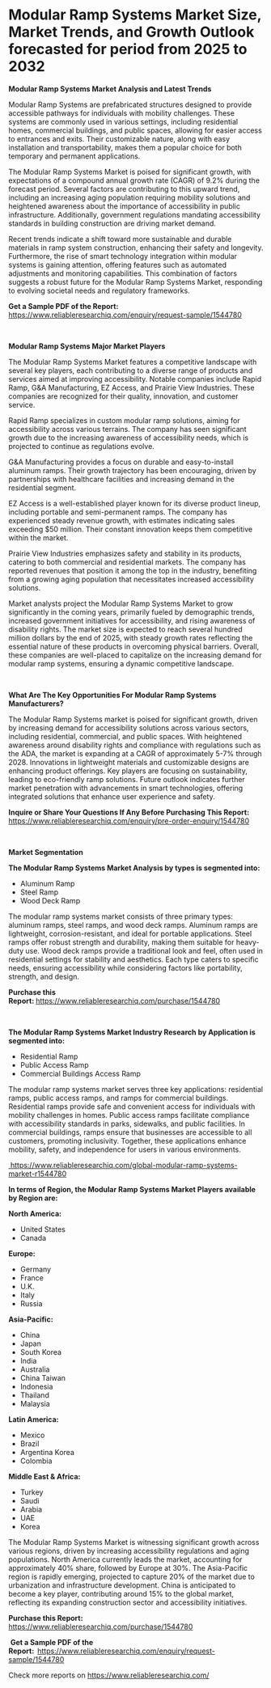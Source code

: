 <p><h1>Modular Ramp Systems Market Size, Market Trends, and Growth Outlook forecasted for period from 2025 to 2032</h1></p><p><strong>Modular Ramp Systems Market Analysis and Latest Trends</strong></p>
<p><p>Modular Ramp Systems are prefabricated structures designed to provide accessible pathways for individuals with mobility challenges. These systems are commonly used in various settings, including residential homes, commercial buildings, and public spaces, allowing for easier access to entrances and exits. Their customizable nature, along with easy installation and transportability, makes them a popular choice for both temporary and permanent applications.</p><p>The Modular Ramp Systems Market is poised for significant growth, with expectations of a compound annual growth rate (CAGR) of 9.2% during the forecast period. Several factors are contributing to this upward trend, including an increasing aging population requiring mobility solutions and heightened awareness about the importance of accessibility in public infrastructure. Additionally, government regulations mandating accessibility standards in building construction are driving market demand.</p><p>Recent trends indicate a shift toward more sustainable and durable materials in ramp system construction, enhancing their safety and longevity. Furthermore, the rise of smart technology integration within modular systems is gaining attention, offering features such as automated adjustments and monitoring capabilities. This combination of factors suggests a robust future for the Modular Ramp Systems Market, responding to evolving societal needs and regulatory frameworks.</p></p>
<p><strong>Get a Sample PDF of the Report:&nbsp;</strong> <a href="https://www.reliableresearchiq.com/enquiry/request-sample/1544780?utm_campaign=1896&utm_medium=2&utm_source=Github&utm_content=ia&utm_term=17022025&utm_id=modular-ramp-systems">https://www.reliableresearchiq.com/enquiry/request-sample/1544780</a></p>
<p>&nbsp;</p>
<p><strong>Modular Ramp Systems Major Market Players</strong></p>
<p><p>The Modular Ramp Systems Market features a competitive landscape with several key players, each contributing to a diverse range of products and services aimed at improving accessibility. Notable companies include Rapid Ramp, G&A Manufacturing, EZ Access, and Prairie View Industries. These companies are recognized for their quality, innovation, and customer service.</p><p>Rapid Ramp specializes in custom modular ramp solutions, aiming for accessibility across various terrains. The company has seen significant growth due to the increasing awareness of accessibility needs, which is projected to continue as regulations evolve.</p><p>G&A Manufacturing provides a focus on durable and easy-to-install aluminum ramps. Their growth trajectory has been encouraging, driven by partnerships with healthcare facilities and increasing demand in the residential segment.</p><p>EZ Access is a well-established player known for its diverse product lineup, including portable and semi-permanent ramps. The company has experienced steady revenue growth, with estimates indicating sales exceeding $50 million. Their constant innovation keeps them competitive within the market.</p><p>Prairie View Industries emphasizes safety and stability in its products, catering to both commercial and residential markets. The company has reported revenues that position it among the top in the industry, benefiting from a growing aging population that necessitates increased accessibility solutions.</p><p>Market analysts project the Modular Ramp Systems Market to grow significantly in the coming years, primarily fueled by demographic trends, increased government initiatives for accessibility, and rising awareness of disability rights. The market size is expected to reach several hundred million dollars by the end of 2025, with steady growth rates reflecting the essential nature of these products in overcoming physical barriers. Overall, these companies are well-placed to capitalize on the increasing demand for modular ramp systems, ensuring a dynamic competitive landscape.</p></p>
<p>&nbsp;</p>
<p><strong>What Are The Key Opportunities For Modular Ramp Systems Manufacturers?</strong></p>
<p><p>The Modular Ramp Systems market is poised for significant growth, driven by increasing demand for accessibility solutions across various sectors, including residential, commercial, and public spaces. With heightened awareness around disability rights and compliance with regulations such as the ADA, the market is expanding at a CAGR of approximately 5-7% through 2028. Innovations in lightweight materials and customizable designs are enhancing product offerings. Key players are focusing on sustainability, leading to eco-friendly ramp solutions. Future outlook indicates further market penetration with advancements in smart technologies, offering integrated solutions that enhance user experience and safety.</p></p>
<p><strong>Inquire or Share Your Questions If Any Before Purchasing This Report:</strong> <a href="https://www.reliableresearchiq.com/enquiry/pre-order-enquiry/1544780?utm_campaign=1896&utm_medium=2&utm_source=Github&utm_content=ia&utm_term=17022025&utm_id=modular-ramp-systems">https://www.reliableresearchiq.com/enquiry/pre-order-enquiry/1544780</a></p>
<p>&nbsp;</p>
<p><strong>Market Segmentation</strong></p>
<p><strong>The Modular Ramp Systems Market Analysis by types is segmented into:</strong></p>
<p><ul><li>Aluminum Ramp</li><li>Steel Ramp</li><li>Wood Deck Ramp</li></ul></p>
<p><p>The modular ramp systems market consists of three primary types: aluminum ramps, steel ramps, and wood deck ramps. Aluminum ramps are lightweight, corrosion-resistant, and ideal for portable applications. Steel ramps offer robust strength and durability, making them suitable for heavy-duty use. Wood deck ramps provide a traditional look and feel, often used in residential settings for stability and aesthetics. Each type caters to specific needs, ensuring accessibility while considering factors like portability, strength, and design.</p></p>
<p><strong>Purchase this Report:&nbsp;</strong><a href="https://www.reliableresearchiq.com/purchase/1544780?utm_campaign=1896&utm_medium=2&utm_source=Github&utm_content=ia&utm_term=17022025&utm_id=modular-ramp-systems">https://www.reliableresearchiq.com/purchase/1544780</a></p>
<p>&nbsp;</p>
<p><strong>The Modular Ramp Systems Market Industry Research by Application is segmented into:</strong></p>
<p><ul><li>Residential Ramp</li><li>Public Access Ramp</li><li>Commercial Buildings Access Ramp</li></ul></p>
<p><p>The modular ramp systems market serves three key applications: residential ramps, public access ramps, and ramps for commercial buildings. Residential ramps provide safe and convenient access for individuals with mobility challenges in homes. Public access ramps facilitate compliance with accessibility standards in parks, sidewalks, and public facilities. In commercial buildings, ramps ensure that businesses are accessible to all customers, promoting inclusivity. Together, these applications enhance mobility, safety, and independence for users in various environments.</p></p>
<p><a href="https://www.reliableresearchiq.com/global-modular-ramp-systems-market-r1544780?utm_campaign=1896&utm_medium=2&utm_source=Github&utm_content=ia&utm_term=17022025&utm_id=modular-ramp-systems">&nbsp;https://www.reliableresearchiq.com/global-modular-ramp-systems-market-r1544780</a></p>
<p><strong>In terms of Region, the Modular Ramp Systems Market Players available by Region are:</strong></p>
<p>
    <p> <strong> North America: </strong>
        <ul>
            <li>United States</li>
            <li>Canada</li>
        </ul>
        </p> 
    <p> <strong> Europe: </strong>
        <ul>
            <li>Germany</li>
            <li>France</li>
            <li>U.K.</li>
            <li>Italy</li>
            <li>Russia</li>
        </ul>
        </p> 
    <p> <strong> Asia-Pacific: </strong>
        <ul>
            <li>China</li>
            <li>Japan</li>
            <li>South Korea</li>
            <li>India</li>
            <li>Australia</li>
            <li>China Taiwan</li>
            <li>Indonesia</li>
            <li>Thailand</li>
            <li>Malaysia</li>
        </ul>
        </p> 
    <p> <strong> Latin America: </strong>
        <ul>
            <li>Mexico</li>
            <li>Brazil</li>
            <li>Argentina Korea</li>
            <li>Colombia</li>
        </ul>
        </p> 
    <p> <strong> Middle East & Africa: </strong>
        <ul>
            <li>Turkey</li>
            <li>Saudi</li>
            <li>Arabia</li>
            <li>UAE</li>
            <li>Korea</li>
        </ul>
    </p>
    </p>
<p><p>The Modular Ramp Systems Market is witnessing significant growth across various regions, driven by increasing accessibility regulations and aging populations. North America currently leads the market, accounting for approximately 40% share, followed by Europe at 30%. The Asia-Pacific region is rapidly emerging, projected to capture 20% of the market due to urbanization and infrastructure development. China is anticipated to become a key player, contributing around 15% to the global market, reflecting its expanding construction sector and accessibility initiatives.</p></p>
<p><strong>Purchase this Report: </strong><a href="https://www.reliableresearchiq.com/purchase/1544780?utm_campaign=1896&utm_medium=2&utm_source=Github&utm_content=ia&utm_term=17022025&utm_id=modular-ramp-systems">https://www.reliableresearchiq.com/purchase/1544780</a></p>
<p>&nbsp;<strong>Get a Sample PDF of the Report:&nbsp;&nbsp;</strong><a href="https://www.reliableresearchiq.com/enquiry/request-sample/1544780?utm_campaign=1896&utm_medium=2&utm_source=Github&utm_content=ia&utm_term=17022025&utm_id=modular-ramp-systems">https://www.reliableresearchiq.com/enquiry/request-sample/1544780</a></p>
<p><strong></strong></p>
<p>Check more reports on <a href="https://www.reliableresearchiq.com/?utm_campaign=1896&utm_medium=2&utm_source=Github&utm_content=ia&utm_term=17022025&utm_id=modular-ramp-systems">https://www.reliableresearchiq.com/</a></p>